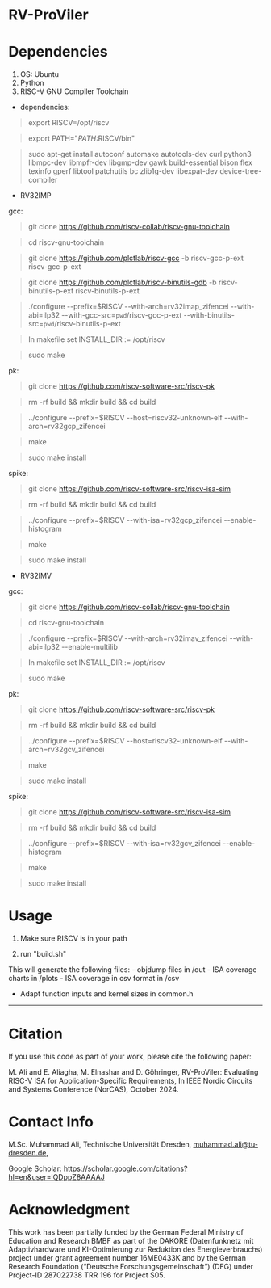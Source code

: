 # RV-ProViler


# Dependencies

1. OS: Ubuntu
2. Python
3. RISC-V GNU Compiler Toolchain
	
* dependencies:

>
>export RISCV=/opt/riscv

>export PATH="$PATH:$RISCV/bin"

>sudo apt-get install autoconf automake autotools-dev curl python3 libmpc-dev libmpfr-dev libgmp-dev gawk build-essential bison flex texinfo gperf libtool patchutils bc zlib1g-dev libexpat-dev device-tree-compiler


* RV32IMP

gcc:

>
>git clone https://github.com/riscv-collab/riscv-gnu-toolchain

>cd riscv-gnu-toolchain

>git clone https://github.com/plctlab/riscv-gcc -b riscv-gcc-p-ext riscv-gcc-p-ext

>git clone https://github.com/plctlab/riscv-binutils-gdb -b riscv-binutils-p-ext riscv-binutils-p-ext

>./configure --prefix=$RISCV --with-arch=rv32imap_zifencei --with-abi=ilp32 --with-gcc-src=`pwd`/riscv-gcc-p-ext --with-binutils-src=`pwd`/riscv-binutils-p-ext

> In makefile set INSTALL_DIR := /opt/riscv

>sudo make

pk:
>
>git clone https://github.com/riscv-software-src/riscv-pk

>rm -rf build && mkdir build && cd build

>../configure --prefix=$RISCV --host=riscv32-unknown-elf --with-arch=rv32gcp_zifencei

>make

>sudo make install

spike:
>
>git clone https://github.com/riscv-software-src/riscv-isa-sim

>rm -rf build && mkdir build && cd build

>../configure --prefix=$RISCV --with-isa=rv32gcp_zifencei --enable-histogram

>make

>sudo make install


* RV32IMV

gcc:
>
>git clone https://github.com/riscv-collab/riscv-gnu-toolchain

>cd riscv-gnu-toolchain

>./configure --prefix=$RISCV --with-arch=rv32imav_zifencei --with-abi=ilp32 --enable-multilib

>In makefile set INSTALL_DIR := /opt/riscv

>sudo make

pk:
>
>git clone https://github.com/riscv-software-src/riscv-pk

>rm -rf build && mkdir build && cd build

>../configure --prefix=$RISCV --host=riscv32-unknown-elf --with-arch=rv32gcv_zifencei

>make

>sudo make install

spike:
>
>git clone https://github.com/riscv-software-src/riscv-isa-sim

>rm -rf build && mkdir build && cd build

>../configure --prefix=$RISCV --with-isa=rv32gcv_zifencei --enable-histogram

>make

>sudo make install

# Usage


1. Make sure RISCV is in your path

2. run "build.sh"

This will generate the following files:
    - objdump files in /out
    - ISA coverage charts in /plots
    - ISA coverage in csv format in /csv

- Adapt function inputs and kernel sizes in common.h

---------------------------------------------------------------------------------------------------

# Citation
If you use this code as part of your work, please cite the following paper:

M. Ali and E. Aliagha, M. Elnashar and D. Göhringer, RV-ProViler: Evaluating RISC-V ISA for Application-Specific Requirements, In IEEE Nordic Circuits and Systems Conference (NorCAS), October 2024.

# Contact Info
M.Sc. Muhammad Ali, Technische Universität Dresden, muhammad.ali@tu-dresden.de,

Google Scholar: https://scholar.google.com/citations?hl=en&user=lQDppZ8AAAAJ

# Acknowledgment
This work has been partially funded by the German Federal Ministry of Education and Research BMBF as part of the DAKORE (Datenfunknetz mit Adaptivhardware und KI-Optimierung zur Reduktion des Energieverbrauchs) project under grant agreement number 16ME0433K and by the German Research Foundation (“Deutsche Forschungsgemeinschaft”) (DFG) under Project-ID 287022738 TRR 196 for Project S05.
